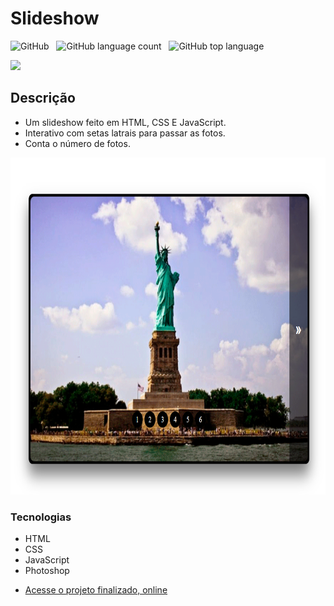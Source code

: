 # Slideshow
 <p>
 <img alt="GitHub" src="https://img.shields.io/github/license/lucasbizachi/slideshow">&#160;&#160;
 <img alt="GitHub language count" src="https://img.shields.io/github/languages/count/lucasbizachi/slideshow">&#160;&#160;
 <img alt="GitHub top language" src="https://img.shields.io/github/languages/top/lucasbizachi/slideshow">
 </p>
 <p>
   <img src="http://img.shields.io/static/v1?label=STATUS&message=%20Finalizado&color=GREEN&style=for-the-badge"/>
 <p/>
 <h2>Descrição</h2>
 <ul>
 <li>Um slideshow feito em HTML, CSS E JavaScript.</li>
 <li>Interativo com setas latrais para passar as fotos.</li>
 <li>Conta o número de fotos.</li>
 </ul>
   <img width="763,7" height="539" src="https://raw.githubusercontent.com/lucasbizachi/Slideshow/main/img/apresentacao.png">
 </p>
 
 <h3>Tecnologias</h3>
  <ul>
     <li>HTML</li>
     <li>CSS</li> 
     <li>JavaScript</li>
     <li>Photoshop</li>
  </ul>
 
 - [Acesse o projeto finalizado, online](https://lucasbizachi.github.io/Slideshow/)

